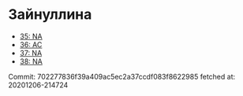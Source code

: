 # Зайнуллина
- [35: NA](35.md)
- [36: AC](36.md)
- [37: NA](37.md)
- [38: NA](38.md)

Commit: 702277836f39a409ac5ec2a37ccdf083f8622985
 fetched at: 20201206-214724
